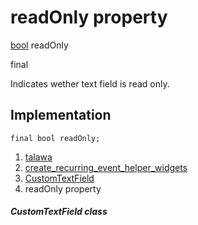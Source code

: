 
<div>

# readOnly property

</div>


[bool](https://api.flutter.dev/flutter/dart-core/bool-class.html)
readOnly


final




Indicates wether text field is read only.



## Implementation

``` language-dart
final bool readOnly;
```







1.  [talawa](../../index.html)
2.  [create_recurring_event_helper_widgets](../../widgets_create_recurring_event_helper_widgets/)
3.  [CustomTextField](../../widgets_create_recurring_event_helper_widgets/CustomTextField-class.html)
4.  readOnly property

##### CustomTextField class







